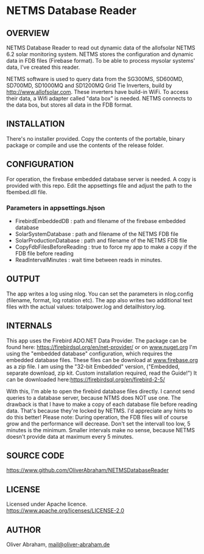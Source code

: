 ﻿# NETMS Database Reader

## OVERVIEW

NETMS Database Reader to read out dynamic data of the allofsolar NETMS 6.2 solar monitoring system.
NETMS stores the configuration and dynamic data in FDB files (Firebase format).
To be able to process mysolar systems' data, I've created this reader.

NETMS software is used to query data from the SG300MS, SD600MD, SD700MD, SD1000MQ 
and SD1200MQ Grid Tie Inverters, build by http://www.allofsolar.com. 
These inverters have build-in WiFi.
To access their data, a Wifi adapter called "data box" is needed.
NETMS connects to the data bos, but stores all data in the FDB format.


## INSTALLATION
There's no installer provided. Copy the contents of the portable, binary package or
compile and use the contents of the release folder.


## CONFIGURATION
For operation, the firebase embedded database server is needed. 
A copy is provided with this repo.
Edit the appsettings file and adjust the path to the fbembed.dll file.


### Parameters in appsettings.hjson
- FirebirdEmbeddedDB              : path and filename of the firebase embedded database
- SolarSystemDatabase             : path and filename of the NETMS FDB file
- SolarProductionDatabase         : path and filename of the NETMS FDB file
- CopyFdbFilesBeforeReading       : true to force my app to make a copy if the FDB file before reading
- ReadIntervalMinutes             : wait time between reads in minutes.


## OUTPUT
The app writes a log using nlog. You can set the parameters in nlog.config 
(filename, format, log rotation etc).
The app also writes two additional text files with the actual values: totalpower.log and detailhistory.log.



## INTERNALS
This app uses the Firebird ADO.NET Data Provider. 
The package can be found here: https://firebirdsql.org/en/net-provider/ or on www.nuget.org
I'm using the "embedded database" configuration, which requires the embedded database files.
These files can be download at www.firebase.org as a zip file.
I am using the "32-bit Embedded" version, 
("Embedded, separate download, zip kit. Custom installation required, read the Guide!")
It can be downloaded here:https://firebirdsql.org/en/firebird-2-5/

With this, I'm able to open the firebird database files directly.
I cannot send queries to a database server, because NTMS does NOT use one.
The drawback is that I have to make a copy of each database file before reading data.
That's because they're locked by NETMS.
I'd appreciate any hints to do this better! 
Please note: During operation, the FDB files will of course grow and the performance will decrease. 
Don't set the intervall too low, 5 minutes is the minimum. Smaller intervals make no sense, 
because NETMS doesn't provide data at maximum every 5 minutes.


## SOURCE CODE

https://www.github.com/OliverAbraham/NETMSDatabaseReader

## LICENSE

Licensed under Apache licence.
https://www.apache.org/licenses/LICENSE-2.0


## AUTHOR

Oliver Abraham, mail@oliver-abraham.de

